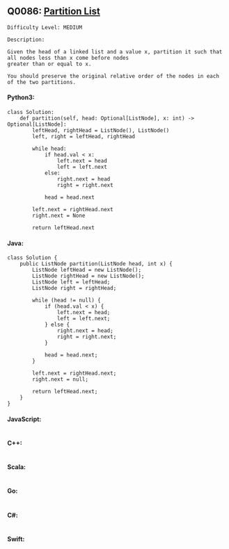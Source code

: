 ## Q0086: [Partition List](https://leetcode.com/problems/partition-list/)

```
Difficulty Level: MEDIUM
```

```
Description:

Given the head of a linked list and a value x, partition it such that all nodes less than x come before nodes
greater than or equal to x.

You should preserve the original relative order of the nodes in each of the two partitions.
```

#### Python3:

```
class Solution:
    def partition(self, head: Optional[ListNode], x: int) -> Optional[ListNode]:
        leftHead, rightHead = ListNode(), ListNode()
        left, right = leftHead, rightHead

        while head:
            if head.val < x:
                left.next = head
                left = left.next
            else:
                right.next = head
                right = right.next

            head = head.next

        left.next = rightHead.next
        right.next = None

        return leftHead.next
```

#### Java:

```
class Solution {
    public ListNode partition(ListNode head, int x) {
        ListNode leftHead = new ListNode();
        ListNode rightHead = new ListNode();
        ListNode left = leftHead;
        ListNode right = rightHead;

        while (head != null) {
            if (head.val < x) {
                left.next = head;
                left = left.next;
            } else {
                right.next = head;
                right = right.next;
            }

            head = head.next;
        }
            
        left.next = rightHead.next;
        right.next = null;

        return leftHead.next;
    }
}
```

#### JavaScript:

```

```

#### C++:

```

```

#### Scala:

```

```

#### Go:

```

```

#### C#:

```

```

#### Swift:

```

```